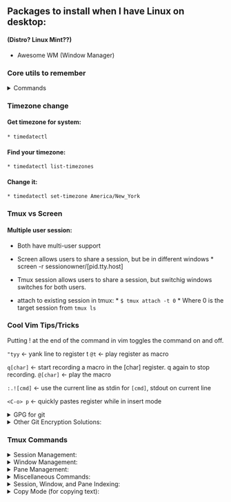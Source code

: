 
## Packages to install when I have Linux on desktop:
#### (Distro? Linux Mint??)

* Awesome WM (Window Manager) 



   
### Core utils to remember
<details>
<summary>Commands</summary>

* `cat`

* `read`

* `grep`

* `tr`

* `echo`

* `sed`

* `awk`

* ... what else?
</details>

### Timezone change
#### Get timezone for system:
    * timedatectl
#### Find your timezone:
    * timedatectl list-timezones
#### Change it:
    * timedatectl set-timezone America/New_York


### Tmux vs Screen
#### Multiple user session:
* Both have multi-user support
* Screen allows users to share a session, but be in different windows
      * screen -r sessionowner/[pid.tty.host]
* Tmux session allows users to share a session, but switchig windows switches for both users.

* attach to existing session in tmux:
      * `$ tmux attach -t 0`
      * Where 0 is the target session from `tmux ls`





### Cool Vim Tips/Tricks

Putting ! at the end of the command in vim toggles the command on and off.

`"tyy` <- yank line to register t
`@t` <- play register as macro

`q[char]` <- start recording a macro in the [char] register. q again to stop recording.
`@[char]` <- play the macro

`:.![cmd]` <- use the current line as stdin for `[cmd]`, stdout on current line

`<C-o> p` <- quickly pastes register while in insert mode

<details>
<summary>GPG for git</summary>

##### Plain GPG Protected Credential Helper:
1. Set git to use gpg
`$ git config --global credential.credentialStore gpg`

1. Generate gpg key
    1. Run `$ gpg --full-generate-key`
    1. Specify the type. RSA/whatever (default) is good.
    1. Specify key size (4096)
    1. Enter when key will expire
    1. Verify
    1. Enter User info (Email should be the same as GH account)
    1. Set a password
1. Get the secret key
`$ gpg --list-secret-keys --keyid-format=long`
It will look something like `rsa4096/<secret_key>` under the `sec` section. Only take the key.

1. Init the password with the secret key
`$ pass init <secret_key>`

1. Add the public key to GH account.
    * Get the public key with `$ gpg --armor --export <secret_key>`.
        * ` > gpg_key` for easy copypasta
    * Profile > Settings > SSH and GPG keys. Paste key.
 
</details>

<details>
#<summary> Other Git Encryption Solutions:</summary> 
/
`git-remote-gcrypt`
`git-secret`
`git-crypt`

BlackBox by StackOverflow

</details>



### Tmux Commands
<details>
<summary> Session Management:</summary>

    * tmux new-session: Create a new session.

    * tmux attach-session: Attach to an existing session.

    * tmux switch-client: Switch to a different client in a session.

    * tmux list-sessions: List existing sessions.

    * tmux detach-client: Detach the current client from the session.

    * tmux kill-session: Terminate a session.

    * tmux has-session: Check if a session exists.

</details>

<details>
<summary> Window Management: </summary>

    * tmux new-window: Create a new window.

    * tmux select-window: Switch to a specific window.

    * tmux last-window: Switch to the previously used window.

    * tmux next-window: Switch to the next window.

    * tmux previous-window: Switch to the previous window.

    * tmux list-windows: List existing windows.

    * tmux kill-window: Close the current window.

</details>

<details>
<summary> Pane Management: </summary>

    * tmux split-window: Split the current pane into two vertical panes.

    * tmux split-window -h: Split the current pane into two horizontal panes.

    * tmux swap-pane -[UDLR]: Swap panes with the specified direction (Up, Down, Left, Right).

    * tmux select-pane -[UDLR]: Select the pane in the specified direction.

    * tmux select-pane -t <pane-number>: Select a specific pane by number.

    * tmux resize-pane -[UDLR] <size>: Resize the current pane in the specified direction by size.

    * tmux kill-pane: Close the current pane.

</details>

<details>
<summary> Miscellaneous Commands:</summary>

    * tmux list-keys: List all keybindings.

    * tmux list-commands: List all commands.

    * tmux info: Display information about the current session, window, or pane.

    * tmux source-file <file>: Load a configuration file.

</details>


<details>
<summary> Session, Window, and Pane Indexing:</summary>

    * tmux choose-session: Interactively choose a session.

    * tmux choose-window: Interactively choose a window.

    * tmux choose-pane: Interactively choose a pane.

    * tmux switch-client -t <target-client>: Switch to a specific client (session or window).

</details>


<details>
<summary> Copy Mode (for copying text):</summary>

    * tmux copy-mode: Enter copy mode.

    * tmux send-keys -X copy-selection: Copy selected text to the clipboard.

</details>


